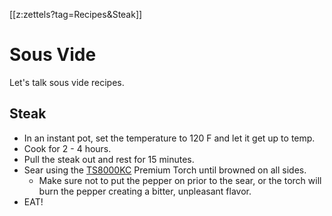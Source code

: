 [[z:zettels?tag=Recipes&Steak]]

# Sous Vide

Let's talk sous vide recipes. 

## Steak

- In an instant pot, set the temperature to 120 F and let it get up to temp. 
- Cook for 2 - 4 hours.
- Pull the steak out and rest for 15 minutes.
- Sear using the [TS8000KC](https://www.homedepot.com/p/Bernzomatic-TS8000KC-Premium-Torch-Kit-336638/205683985) Premium Torch until browned on all sides.
    - Make sure not to put the pepper on prior to the sear, or the torch will burn the pepper creating a bitter, unpleasant flavor. 
- EAT!

